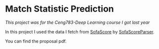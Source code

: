 # Match Statistic Prediction

_This project was for the Ceng783-Deep Learning course I got last year_

In this project I used the data I fetch from [SofaScore](https://www.sofascore.com) by [SofaScoreParser](https://github.com/kursatozturk/SofaScore-Statistics).

You can find the proposal pdf.
